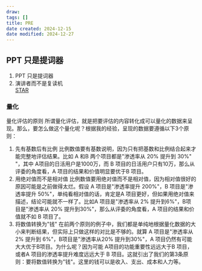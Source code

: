 ```yaml
---
draw:
tags: []
title: PRE
date created: 2024-12-15
date modified: 2024-12-27
---
```


## PPT 只是提词器

1. PPT 只是提词器
2. 演讲者而不是复读机  
[STAR](STAR.md)

### 量化

量化评估的原则 所谓量化评估，就是把要评估的内容转化成可以量化的数据来呈现。那么，要怎么做这个量化呢？根据我的经验，呈现的数据要遵循以下3个原则：

1. 先有基数后有比例 比例数值要有基数说明，因为只有把基数和比例结合起来才能完整地评估结果。比如 A 和B 两个项目都是"渗透率从 20% 提升到 30%" "，其中 A项目的日活用户是1000万，而 B 项目的日活用户只有10万，那么从评委的角度看，A 项目的结果和价值明显要优于B 项目。
2. 用绝对值而不是相对值 比例数值要用绝对值而不是相对值，因为相对值很好的原因可能是之前做得太烂。假设 A 项目是"渗透率提升 200%"，B 项目是"渗透率提升 50%"，单纯看相对值的话，肯定是A 项目更好，但如果用绝对值来描述，结论可能就不一样了。比如A 项目是"渗透率从 2% 提升到6%"，B项目是"渗透率从 20% 提升到30%"，那么从评委的角度看，A 项目的结果和价值就不如 B 项目了。
3. 将数值转换为"钱" 在前两个原则的例子中，我们都是单纯地根据量化数据的大小来判断结果，但实际上只做这样的对比是不够的。就算 A 项目是"渗透率从2% 提升到 6%"，B项目是"渗透率从20% 提升到30%"，A 项目仍然有可能大大优于B项目。为什么呢？因为可能 A项目的功能重要性远远大于B 项目，或者A 项目的渗透率提升难度远远大于 B 项目。这就引出了我们的第3条原则：要将数值转换为"钱"。这里的钱可以是收入、支出、成本和人力等。
